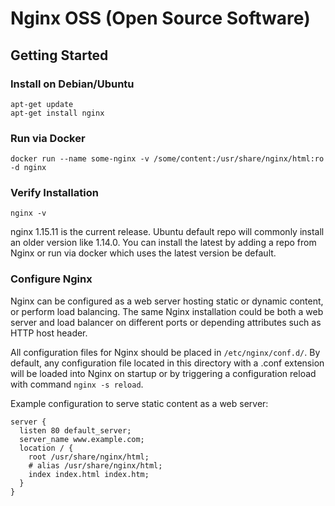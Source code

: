 # Nginx OSS (Open Source Software)

## Getting Started

### Install on Debian/Ubuntu 
```
apt-get update
apt-get install nginx
```
### Run via Docker
```
docker run --name some-nginx -v /some/content:/usr/share/nginx/html:ro -d nginx
```
### Verify Installation
`nginx -v`

nginx 1.15.11 is the current release. Ubuntu default repo will commonly install an older version like 1.14.0. You can install the latest by adding a repo from Nginx or run via docker which uses the latest version be default.  

### Configure Nginx
Nginx can be configured as a web server hosting static or dynamic content, or perform load balancing. The same Nginx installation could be both a web server and load balancer on different ports or depending attributes such as HTTP host header. 

All configuration files for Nginx should be placed in `/etc/nginx/conf.d/`. By default, any configuration file located in this directory with a .conf extension will be loaded into Nginx on startup or by triggering a configuration reload with command `nginx -s reload`. 

Example configuration to serve static content as a web server:
```
server {
  listen 80 default_server;
  server_name www.example.com;
  location / {
    root /usr/share/nginx/html;
    # alias /usr/share/nginx/html;
    index index.html index.htm;
  }
}
```



